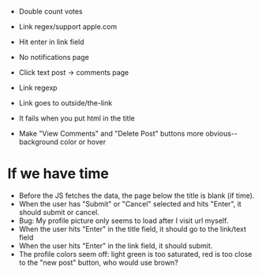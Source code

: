 - Double count votes
- Link regex/support apple.com
- Hit enter in link field


- No notifications page
- Click text post -> comments page
- Link regexp
- Link goes to outside/the-link
- It fails when you put html in the title
- Make "View Comments" and "Delete Post" buttons more obvious--background color or hover

If we have time
===============

- Before the JS fetches the data, the page below the title is blank (if time).
- When the user has "Submit" or "Cancel" selected and hits "Enter", it should submit or cancel.
- Bug: My profile picture only seems to load after I visit url myself.
- When the user hits "Enter" in the title field, it should go to the link/text field
- When the user hits "Enter" in the link field, it should submit.
- The profile colors seem off: light green is too saturated, red is too close to the "new post" button, who would use brown?